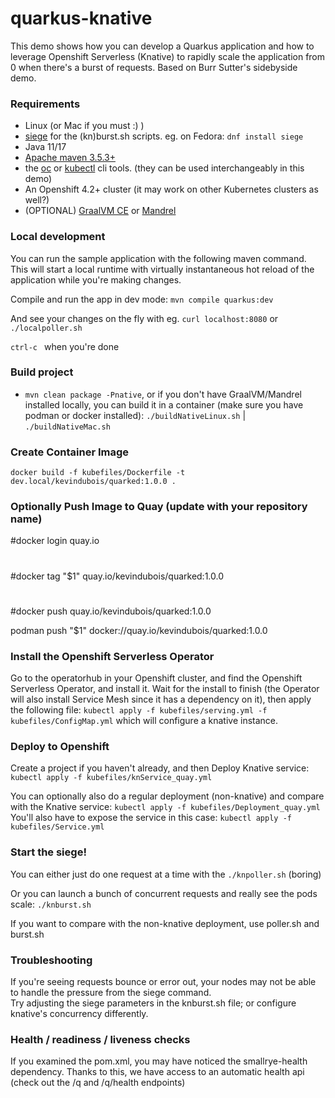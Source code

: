 # quarkus-knative
This demo shows how you can develop a Quarkus application and how to leverage Openshift Serverless (Knative) to rapidly scale 
 the application from 0 when there's a burst of requests.  Based on Burr Sutter's sidebyside demo.

### Requirements

* Linux (or Mac if you must :) )
* [siege](https://linux.die.net/man/1/siege) for the (kn)burst.sh scripts. eg. on Fedora: `dnf install siege`
* Java 11/17
* [Apache maven 3.5.3+](https://maven.apache.org/)
* the [oc](https://docs.openshift.com/container-platform/4.2/cli_reference/openshift_cli/getting-started-cli.html) 
or [kubectl](https://kubernetes.io/docs/tasks/tools/install-kubectl/) cli tools. (they can be used interchangeably in this demo) 
* An Openshift 4.2+ cluster (it may work on other Kubernetes clusters as well?)
* (OPTIONAL) [GraalVM CE](https://www.graalvm.org/) or [Mandrel](https://github.com/graalvm/mandrel)

### Local development

You can run the sample application with the following maven command.  
This will start a local runtime with virtually instantaneous hot reload of the application while you're making changes. 

Compile and run the app in dev mode: `mvn compile quarkus:dev`

And see your changes on the fly with eg. `curl localhost:8080` or `./localpoller.sh`

`ctrl-c ` when you're done

### Build project

* `mvn clean package -Pnative`, or if you don't have GraalVM/Mandrel installed locally, you can build it in a container (make sure you have podman or docker installed): `./buildNativeLinux.sh` | `./buildNativeMac.sh`

### Create Container Image
 
`docker build -f kubefiles/Dockerfile -t dev.local/kevindubois/quarked:1.0.0 .`

### Optionally Push Image to Quay (update with your repository name)

#docker login quay.io
#
#docker tag "$1" quay.io/kevindubois/quarked:1.0.0
#
#docker push quay.io/kevindubois/quarked:1.0.0

podman push "$1" docker://quay.io/kevindubois/quarked:1.0.0

### Install the Openshift Serverless Operator

Go to the operatorhub in your Openshift cluster, and find the Openshift Serverless Operator, and install it. 
Wait for the install to finish (the Operator will also install Service Mesh since it has a dependency on it), then apply the following file:
`kubectl apply -f kubefiles/serving.yml -f kubefiles/ConfigMap.yml` which will configure a knative instance.  

### Deploy to Openshift
Create a project if you haven't already, and then 
Deploy Knative service: `kubectl apply -f kubefiles/knService_quay.yml`

You can optionally also do a regular deployment (non-knative) and compare with the Knative service:
 `kubectl apply -f kubefiles/Deployment_quay.yml`
 You'll also have to expose the service in this case: `kubectl apply -f kubefiles/Service.yml`

### Start the siege!

You can either just do one request at a time with the `./knpoller.sh` (boring)

Or you can launch a bunch of concurrent requests and really see the pods scale: `./knburst.sh`

If you want to compare with the non-knative deployment, use poller.sh and burst.sh

### Troubleshooting
If you're seeing requests bounce or error out, your nodes may not be able to handle the pressure from the siege command.  
Try adjusting the siege parameters in the knburst.sh file; or configure knative's concurrency differently.

### Health / readiness / liveness checks
If you examined the pom.xml, you may have noticed the smallrye-health dependency.  Thanks to this, we have access to an automatic health api (check out the /q and /q/health endpoints)




